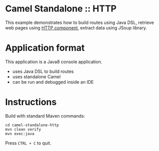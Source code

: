Camel Standalone :: HTTP
=========================

This example demonstrates how to build routes using Java DSL, retrieve
web pages using [HTTP component](https://camel.apache.org/http.html),
extract data using JSoup library.

# Application format
This application is a Java8 console application.
- uses Java DSL to build routes
- uses standalone Camel
- can be run and debugged inside an IDE

# Instructions
Build with standard Maven commands:

    cd camel-standalone-http
    mvn clean verify
	mvn exec:java

Press `CTRL + C` to quit.
	